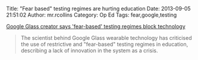 Title: "Fear based" testing regimes are hurting education
Date: 2013-09-05 21:51:02
Author: mr.rcollins
Category: Op Ed
Tags: fear,google,testing

[Google Glass creator says 'fear-based' testing regimes block technology](http://www.theguardian.com/education/2013/sep/05/google-glass-creator-testing-regimes-technology)  

>The scientist behind Google Glass wearable technology has criticised the use of restrictive and "fear-based" testing regimes in education, describing a lack of innovation in the system as a crisis.  
